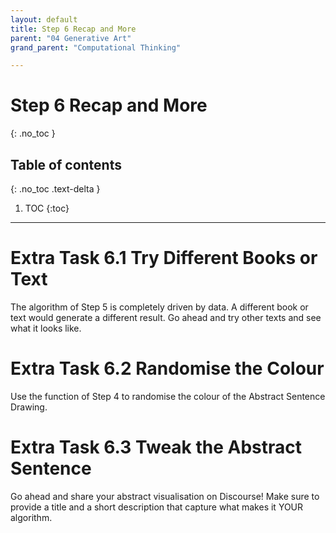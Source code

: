```yaml
---
layout: default
title: Step 6 Recap and More
parent: "04 Generative Art"
grand_parent: "Computational Thinking"

---
```


# Step 6 Recap and More
{: .no_toc }

## Table of contents
{: .no_toc .text-delta }

1. TOC
{:toc}

---

# Extra Task 6.1 Try Different Books or Text

The algorithm of Step 5 is completely driven by data. A different book or text would generate a different result. Go ahead and try other texts and see what it looks like.

# Extra Task 6.2 Randomise the Colour

Use the function of Step 4 to randomise the colour of the Abstract Sentence Drawing.

# Extra Task 6.3 Tweak the Abstract Sentence 


Go ahead and share your abstract visualisation on Discourse! Make sure to provide a title and a short description that capture what makes it YOUR algorithm.